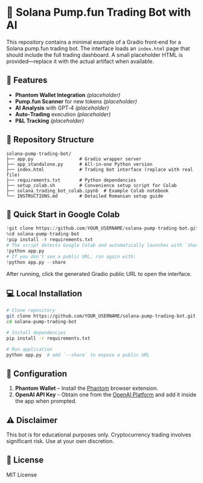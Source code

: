 # 🚀 Solana Pump.fun Trading Bot with AI

This repository contains a minimal example of a Gradio front‑end for a Solana pump.fun trading bot. The interface loads an `index.html` page that should include the full trading dashboard. A small placeholder HTML is provided—replace it with the actual artifact when available.

## 🌟 Features

- **Phantom Wallet Integration** *(placeholder)*
- **Pump.fun Scanner** for new tokens *(placeholder)*
- **AI Analysis** with GPT‑4 *(placeholder)*
- **Auto‑Trading** execution *(placeholder)*
- **P&L Tracking** *(placeholder)*

## 📁 Repository Structure

```
solana-pump-trading-bot/
├── app.py                 # Gradio wrapper server
├── app_standalone.py      # All‑in‑one Python version
├── index.html             # Trading bot interface (replace with real file)
├── requirements.txt       # Python dependencies
├── setup_colab.sh         # Convenience setup script for Colab
├── solana_trading_bot_colab.ipynb  # Example Colab notebook
└── INSTRUCTIONS.md        # Detailed Romanian setup guide
```

## 🚀 Quick Start in Google Colab

```python
!git clone https://github.com/YOUR_USERNAME/solana-pump-trading-bot.git
%cd solana-pump-trading-bot
!pip install -r requirements.txt
# The script detects Google Colab and automatically launches with `share=True`
!python app.py
# If you don't see a public URL, run again with:
!python app.py --share
```

After running, click the generated Gradio public URL to open the interface.

## 💻 Local Installation

```bash
# Clone repository
git clone https://github.com/YOUR_USERNAME/solana-pump-trading-bot.git
cd solana-pump-trading-bot

# Install dependencies
pip install -r requirements.txt

# Run application
python app.py  # add `--share` to expose a public URL
```

## 🔧 Configuration

1. **Phantom Wallet** – Install the [Phantom](https://phantom.app/) browser extension.
2. **OpenAI API Key** – Obtain one from the [OpenAI Platform](https://platform.openai.com/api-keys) and add it inside the app when prompted.

## ⚠️ Disclaimer

This bot is for educational purposes only. Cryptocurrency trading involves significant risk. Use at your own discretion.

## 📜 License

MIT License
